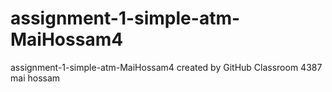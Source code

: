 # assignment-1-simple-atm-MaiHossam4
assignment-1-simple-atm-MaiHossam4 created by GitHub Classroom
4387 mai hossam
